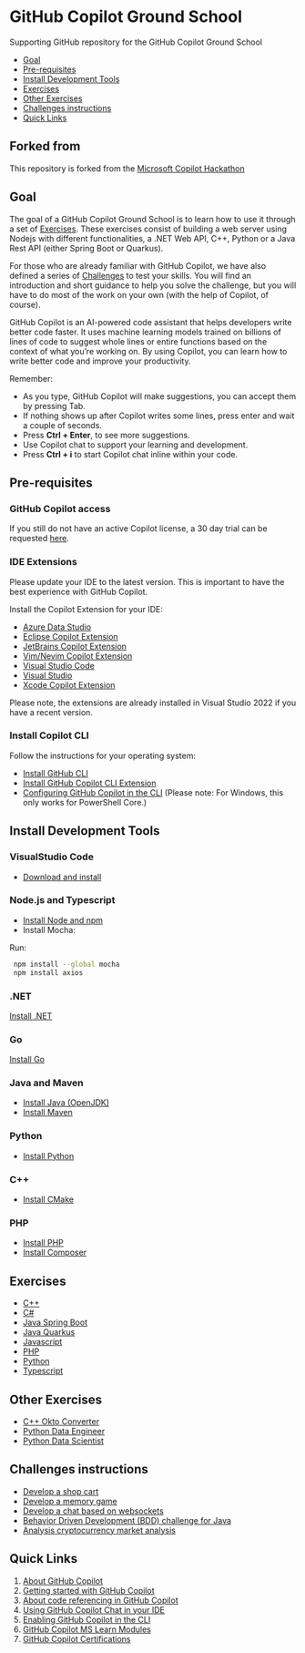 # GitHub Copilot Ground School

Supporting GitHub repository for the GitHub Copilot Ground School

- [Goal](#goal)
- [Pre-requisites](#pre-requisites)
- [Install Development Tools](#install-development-tools)
- [Exercises](#exercises)
- [Other Exercises](#other-exercises)
- [Challenges instructions](#challenges-instructions)
- [Quick Links](#quick-links)

## Forked from

This repository is forked from the [Microsoft Copilot Hackathon](https://github.com/microsoft/CopilotHackathon)

## Goal

The goal of a GitHub Copilot Ground School is to learn how to use it through a set of [Exercises](#exercises). These exercises consist of building a web server using Nodejs with different functionalities, a .NET Web API, C++, Python or a Java Rest API (either Spring Boot or Quarkus).

For those who are already familiar with GitHub Copilot, we have also defined a series of [Challenges](#challenges-instructions) to test your skills. You will find an introduction and short guidance to help you solve the challenge, but you will have to do most of the work on your own (with the help of Copilot, of course).

GitHub Copilot is an AI-powered code assistant that helps developers write better code faster. It uses machine learning models trained on billions of lines of code to suggest whole lines or entire functions based on the context of what you’re working on. By using Copilot, you can learn how to write better code and improve your productivity.

Remember:

- As you type, GitHub Copilot will make suggestions, you can accept them by pressing Tab.
- If nothing shows up after Copilot writes some lines, press enter and wait a couple of seconds.
- Press **Ctrl + Enter**, to see more suggestions.
- Use Copilot chat to support your learning and development.
- Press **Ctrl + i** to start Copilot chat inline within your code.

## Pre-requisites

### GitHub Copilot access

If you still do not have an active Copilot license, a 30 day trial can be requested [here](https://github.com/github-copilot/signup).

### IDE Extensions

Please update your IDE to the latest version. This is important to have the best experience with GitHub Copilot.

Install the Copilot Extension for your IDE:

- [Azure Data Studio](https://docs.github.com/en/copilot/using-github-copilot/getting-code-suggestions-in-your-ide-with-github-copilot?tool=azure_data_studio)
- [Eclipse Copilot Extension](https://docs.github.com/en/copilot/using-github-copilot/getting-code-suggestions-in-your-ide-with-github-copilot?tool=eclipse)
- [JetBrains Copilot Extension](https://docs.github.com/en/copilot/using-github-copilot/getting-code-suggestions-in-your-ide-with-github-copilot?tool=jetbrains)
- [Vim/Nevim Copilot Extension](https://docs.github.com/en/copilot/using-github-copilot/getting-code-suggestions-in-your-ide-with-github-copilot?tool=vimneovim)
- [Visual Studio Code](https://docs.github.com/en/copilot/using-github-copilot/getting-code-suggestions-in-your-ide-with-github-copilot?tool=vscode)
- [Visual Studio](https://docs.github.com/en/copilot/using-github-copilot/getting-code-suggestions-in-your-ide-with-github-copilot?tool=visualstudio)
- [Xcode Copilot Extension](https://docs.github.com/en/copilot/using-github-copilot/getting-code-suggestions-in-your-ide-with-github-copilot?tool=xcode)

Please note, the extensions are already installed in Visual Studio 2022 if you have a recent version.

### Install Copilot CLI

Follow the instructions for your operating system:

- [Install GitHub CLI](https://github.com/cli/cli#installation)
- [Install GitHub Copilot CLI Extension](https://docs.github.com/en/copilot/managing-copilot/configure-personal-settings/installing-github-copilot-in-the-cli)
- [Configuring GitHub Copilot in the CLI](https://docs.github.com/en/copilot/managing-copilot/configure-personal-settings/configuring-github-copilot-in-the-cli)
    (Please note: For Windows, this only works for PowerShell Core.)

## Install Development Tools

### VisualStudio Code

- [Download and install](https://code.visualstudio.com/)

### Node.js and Typescript

- [Install Node and npm](https://docs.npmjs.com/downloading-and-installing-node-js-and-npm)
- Install Mocha:

Run:

``` bash
 npm install --global mocha
 npm install axios
```

### .NET

[Install .NET](https://dotnet.microsoft.com/download)

### Go

[Install Go](https://go.dev/doc/install)

### Java and Maven

- [Install Java (OpenJDK)](https://learn.microsoft.com/en-us/java/openjdk/install)
- [Install Maven](https://maven.apache.org/install.html)

### Python

- [Install Python](https://www.python.org/downloads/)

### C++

- [Install CMake](https://cmake.org/download/)

### PHP

- [Install PHP](https://www.php.net/manual/en/install.php)
- [Install Composer](https://getcomposer.org/download/)

## Exercises

- [C++](./exercisefiles/c++/README.md)
- [C#](./exercisefiles/csharp/README.md)
- [Java Spring Boot](./exercisefiles/java_springboot/README.md)
- [Java Quarkus](./exercisefiles/java_quarkus/README.md)
- [Javascript](./exercisefiles/javascript/README.md)
- [PHP](./exercisefiles/php/README.md)
- [Python](./exercisefiles/python/README.md)
- [Typescript](./exercisefiles/typescript/README.md)

## Other Exercises

- [C++ Okto Converter](./exercisefiles/c++_octoconverter/README.md)
- [Python Data Engineer](./exercisefiles/python_dataengineer/README.md)
- [Python Data Scientist](./exercisefiles/python_datascientist/README.md)

## Challenges instructions

- [Develop a shop cart](./challenges/eshop/eshop.md) 
- [Develop a memory game](./challenges/memorygame/memorygame.md)
- [Develop a chat based on websockets](./challenges/chatwebsockets/chatwebsockets.md)
- [Behavior Driven Development (BDD) challenge for Java](./challenges/bdd/README.md)
- [Analysis cryptocurrency market analysis](./challenges/cryptoanalisis/crypto.md)

## Quick Links

1. [About GitHub Copilot](https://docs.github.com/en/copilot/about-github-copilot)
2. [Getting started with GitHub Copilot](https://docs.github.com/en/copilot/using-github-copilot/getting-started-with-github-copilot)
3. [About code referencing in GitHub Copilot](https://docs.github.com/en/copilot/using-github-copilot/finding-public-code-that-matches-github-copilot-suggestions)
4. [Using GitHub Copilot Chat in your IDE](https://docs.github.com/en/copilot/github-copilot-chat/using-github-copilot-chat-in-your-ide)
5. [Enabling GitHub Copilot in the CLI](https://docs.github.com/en/copilot/github-copilot-in-the-cli/enabling-github-copilot-in-the-cli)
6. [GitHub Copilot MS Learn Modules](https://learn.microsoft.com/en-us/training/browse/?terms=github%20copilot)
7. [GitHub Copilot Certifications](https://resources.github.com/learn/certifications/)
